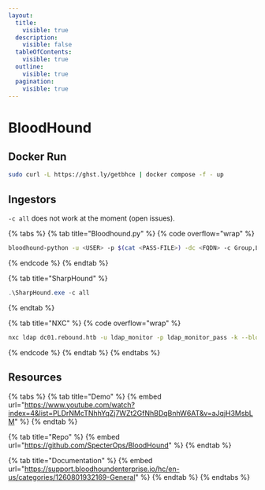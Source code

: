 ```yaml
---
layout:
  title:
    visible: true
  description:
    visible: false
  tableOfContents:
    visible: true
  outline:
    visible: true
  pagination:
    visible: true
---
```


# BloodHound

## Docker Run

```bash
sudo curl -L https://ghst.ly/getbhce | docker compose -f - up
```

## Ingestors

`-c all` does not work at the moment (open issues).

{% tabs %}
{% tab title="Bloodhound.py" %}
{% code overflow="wrap" %}
```bash
bloodhound-python -u <USER> -p $(cat <PASS-FILE>) -dc <FQDN> -c Group,LocalADmin,RDP,DCOM,Container,PSRemote,Session,Acl,Trusts,LoggedOn -d <DOMAIN> -ns <DC-IP>
```
{% endcode %}
{% endtab %}

{% tab title="SharpHound" %}
```powershell
.\SharpHound.exe -c all
```
{% endtab %}

{% tab title="NXC" %}
{% code overflow="wrap" %}
```bash
nxc ldap dc01.rebound.htb -u ldap_monitor -p ldap_monitor_pass -k --bloodhound -ns 10.10.11.231 -c Group,LocalADmin,RDP,DCOM,Container,PSRemote,Session,Acl,Trusts,LoggedOn
```
{% endcode %}
{% endtab %}
{% endtabs %}

## Resources

{% tabs %}
{% tab title="Demo" %}
{% embed url="https://www.youtube.com/watch?index=4&list=PLDrNMcTNhhYqZj7WZt2GfNhBDqBnhW6AT&v=aJqjH3MsbLM" %}
{% endtab %}

{% tab title="Repo" %}
{% embed url="https://github.com/SpecterOps/BloodHound" %}
{% endtab %}

{% tab title="Documentation" %}
{% embed url="https://support.bloodhoundenterprise.io/hc/en-us/categories/1260801932169-General" %}
{% endtab %}
{% endtabs %}
